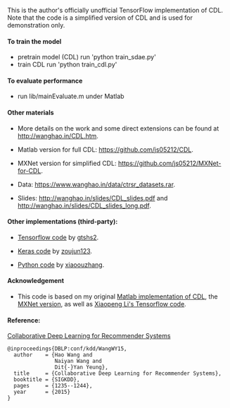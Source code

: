 This is the author's officially unofficial TensorFlow implementation of CDL. Note that the code is a simplified version of CDL and is used for demonstration only.

#### To train the model
* pretrain model (CDL)
    run 'python train_sdae.py'
* train CDL
    run 'python train_cdl.py'

#### To evaluate performance
* run lib/mainEvaluate.m under Matlab

#### Other materials

* More details on the work and some direct extensions can be found at http://wanghao.in/CDL.htm.

* Matlab version for full CDL: https://github.com/js05212/CDL.

* MXNet version for simplified CDL: https://github.com/js05212/MXNet-for-CDL.

* Data: https://www.wanghao.in/data/ctrsr_datasets.rar.

* Slides: http://wanghao.in/slides/CDL_slides.pdf and http://wanghao.in/slides/CDL_slides_long.pdf.

#### Other implementations (third-party):

* [Tensorflow code](https://github.com/gtshs2/Collaborative_Deep_Learning) by [gtshs2](https://github.com/gtshs2).

* [Keras code](https://github.com/zoujun123/Keras-CDL) by [zoujun123](https://github.com/zoujun123).

* [Python code](https://github.com/xiaoouzhang/Collaborative-Deep-Learning-for-Recommender-Systems) by [xiaoouzhang](https://github.com/xiaoouzhang).

#### Acknowledgement

* This code is based on my original [Matlab implementation of CDL](https://github.com/js05212/CDL), the [MXNet version](https://github.com/js05212/MXNet-for-CDL), as well as [Xiaopeng Li's Tensorflow code](https://github.com/eelxpeng/CollaborativeVAE).

#### Reference:
[Collaborative Deep Learning for Recommender Systems](http://wanghao.in/paper/KDD15_CDL.pdf)
```
@inproceedings{DBLP:conf/kdd/WangWY15,
  author    = {Hao Wang and
               Naiyan Wang and
               Dit{-}Yan Yeung},
  title     = {Collaborative Deep Learning for Recommender Systems},
  booktitle = {SIGKDD},
  pages     = {1235--1244},
  year      = {2015}
}

```
<br>


